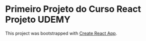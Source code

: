 # Primeiro Projeto do Curso React Projeto UDEMY


This project was bootstrapped with [Create React App](https://github.com/facebook/create-react-app).
